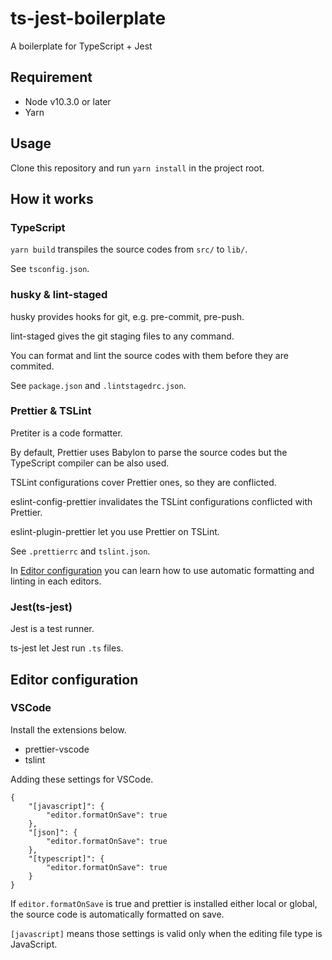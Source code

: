 ts-jest-boilerplate
===================

A boilerplate for TypeScript + Jest


## Requirement

- Node v10.3.0 or later
- Yarn


## Usage

Clone this repository and run `yarn install` in the project root.


## How it works

### TypeScript

`yarn build` transpiles the source codes from `src/` to `lib/`.

See `tsconfig.json`.

### husky & lint-staged

husky provides hooks for git, e.g. pre-commit, pre-push.

lint-staged gives the git staging files to any command.

You can format and lint the source codes with them before they are commited.

See `package.json` and `.lintstagedrc.json`.

### Prettier & TSLint

Pretiter is a code formatter.

By default, Prettier uses Babylon to parse the source codes but the TypeScript compiler can be also used.

TSLint configurations cover Prettier ones, so they are conflicted.

eslint-config-prettier invalidates the TSLint configurations conflicted with Prettier.

eslint-plugin-prettier let you use Prettier on TSLint.

See `.prettierrc` and `tslint.json`.

In [Editor configuration](#editor-configuration) you can learn how to use automatic formatting and linting in each editors.

### Jest(ts-jest)

Jest is a test runner.

ts-jest let Jest run `.ts` files.


## Editor configuration

### VSCode

Install the extensions below.

- prettier-vscode
- tslint

Adding these settings for VSCode.

```
{
    "[javascript]": {
        "editor.formatOnSave": true
    },
    "[json]": {
        "editor.formatOnSave": true
    },
    "[typescript]": {
        "editor.formatOnSave": true
    }
}
```

If `editor.formatOnSave` is true and prettier is installed either local or global, the source code is automatically formatted on save.

`[javascript]` means those settings is valid only when the editing file type is JavaScript.
